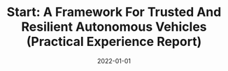 ---
title: "Start: A Framework For Trusted And Resilient Autonomous Vehicles (Practical Experience Report)"
date: 2022-01-01
venue: "IEEE 33rd International Symposium on Software Reliability Engineering, ISSRE 2022, Charlotte, NC, USA, October 31 - Nov. 3, 2022"
paperurl: https://doi.org/10.1109/ISSRE55969.2022.00018
authors: "Kevin Leach, Christopher Steven Timperley, Kevin Angstadt, Anh NguyenTuong, Jason Hiser, Aaron Paulos, Partha P Pal, Patrick Hurley, Carl Thomas, Jack W Davidson, Stephanie Forrest, Claire Le Goues and Westley Weimer"
---
